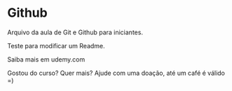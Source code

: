 # Github

Arquivo da aula de Git e Github para iniciantes.

Teste para modificar um Readme.

Saiba mais em udemy.com

Gostou do curso? Quer mais? Ajude com uma doação, até um café é válido =)
